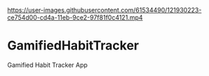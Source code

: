 
https://user-images.githubusercontent.com/61534490/121930223-ce754d00-cd4a-11eb-9ce2-97f81f0c4121.mp4

# GamifiedHabitTracker
Gamified Habit Tracker App
